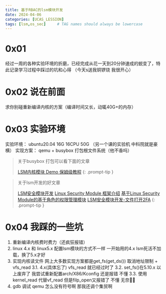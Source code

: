 ```yaml
---
title: 基于RBAC的lsm模块开发
date: 2024-04-06
categories: [UCAS_LESSION]
tags: [lsm,os_sec]     # TAG names should always be lowercase
---
```


# 0x01
经过一周的各种实验环境的折磨，已经完成从花一天到20分钟速成的蜕变了，特此记录学习过程中踩过的坑和心得
（今天s送我铜锣烧 我很开心）

# 0x02 说在前面
求你别碰重新编译内核的方案（编译时间又长，动辄40G+的内存）

# 0x03 实验环境
实验环境： ubuntu20.04 16G 16CPU 50G （另一个课的实验机 中科院就是豪横）
实现方案： qemu + busybox 打包根文件系统（他不香吗）

>   关于busybox 打包可以看下面的文章
> 
> [LSM内核模块 Demo 保姆级教程](https://blog.csdn.net/weixin_40788897/article/details/123374309)
{: .prompt-tip }

>   关于lsm开发的好文章
> 
> [LSM安全模块开发](https://rlyown.github.io/2021/07/14/LSM安全模块开发/)
> [Linux Security Module 框架介绍](https://liwugang.github.io/2020/10/18/introduce_lsm.html#:~:text=1%20将之前的%20early_lsm%20名字添加到全局变量%20lsm_names；%202%20ordered_lsm_init%20函数首先会调用,ordered_lsm_parse%20来获取模块，然后调用%20prepare_lsm%20和%20initialize_lsm，这两个函数和%20early_security_init%20中类似%E3%80%82%20系统默认的模块加载顺序：lockdown%2Cyama%2Cloadpin%2Csafesetid%2Cintegrity%2Cselinux%2Csmack%2Ctomoyo%2Capparmor%2Cbpf)
> [基于Linux Security Module的基于角色的权限管理模块](https://blog.csdn.net/jmh1996/article/details/88935907)
> [LSM安全模块开发-文件打开2FA](https://www.neko.ooo/lsm-mod/#开始前的小提示)
{: .prompt-tip }

# 0x04 我踩的一些坑
1. 重新编译内核费时费力（还疯狂报错）
2. linux 4.x 和 linux5.x 配置lsm模块的方式不一样 一开始用的4.x lsm死活不加载，换了5.x才好
3. 实现内核读文件 网上大多数实现方案都是get_fs(get_ds()) 取消地址限制 + vfs_read
   3.1. 4.x(具体忘了) vfs_read 就已经过时了
   3.2. set_fs()在5.10.x 以上废弃了 我尝试重新配置arch/X86/Kconfig 还是报错 不懂
   3.3. 使用kernel_read 代替vf_read  但是filp_open又报错了 不懂 无奈😮‍💨
4. gdb 调试 qemu 怎么没有符号啊 那我还调个集贸啊

